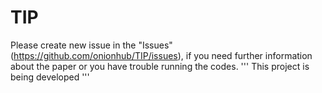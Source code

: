 # TIP

Please create new issue in the "Issues" (https://github.com/onionhub/TIP/issues), if you need further information about the paper or you have trouble running the codes.
'''
This project is being developed
'''
